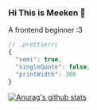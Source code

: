 ### Hi This is Meeken 👋

A frontend beginner :3

```js
// .prettierrc
{
  "semi": true,
  "singleQuote": false,
  "printWidth": 300
}
```

[![Anurag's github stats](https://github-readme-stats.vercel.app/api?username=meeken1998)](https://github.com/anuraghazra/github-readme-stats)

